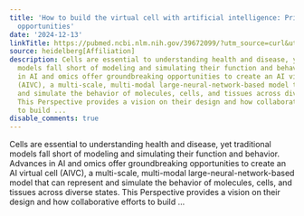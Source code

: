 ```yaml
---
title: 'How to build the virtual cell with artificial intelligence: Priorities and
  opportunities'
date: '2024-12-13'
linkTitle: https://pubmed.ncbi.nlm.nih.gov/39672099/?utm_source=curl&utm_medium=rss&utm_campaign=pubmed-2&utm_content=1FakS-2QOkCT8HsMOQP1bCRQ4YzyumYOmxmF0moLsQ3dFB1E9V&fc=20220326224207&ff=20241214171558&v=2.18.0.post9+e462414
source: heidelberg[Affiliation]
description: Cells are essential to understanding health and disease, yet traditional
  models fall short of modeling and simulating their function and behavior. Advances
  in AI and omics offer groundbreaking opportunities to create an AI virtual cell
  (AIVC), a multi-scale, multi-modal large-neural-network-based model that can represent
  and simulate the behavior of molecules, cells, and tissues across diverse states.
  This Perspective provides a vision on their design and how collaborative efforts
  to build ...
disable_comments: true
---
```

Cells are essential to understanding health and disease, yet traditional models fall short of modeling and simulating their function and behavior. Advances in AI and omics offer groundbreaking opportunities to create an AI virtual cell (AIVC), a multi-scale, multi-modal large-neural-network-based model that can represent and simulate the behavior of molecules, cells, and tissues across diverse states. This Perspective provides a vision on their design and how collaborative efforts to build ...